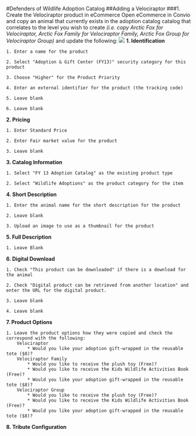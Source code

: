 #Defenders of Wildlife Adoption Catalog
##Adding a Velociraptor
###1. Create the Velociraptor product in eCommerce
Open eCommerce in Convio and copy an animal that currently exists in the adoption catalog catalog that correlates to the level you wish to create *(i.e. copy Arctic Fox for Velociraptor, Arctic Fox Family for Velociraptor Family, Arctic Fox Group for Velociraptor Group)* and update the following:
![](//Screen%20Shot%202013-09-12%20at%201.19.50%20PM.png)
**1. Identification**

	1. Enter a name for the product
	
	2. Select "Adoption & Gift Center (FY13)" security category for this product
	
	3. Choose "Higher" for the Product Priority
	
	4. Enter an external identifier for the product (the tracking code)
	
	5. Leave blank
	
	6. Leave blank
	
**2. Pricing**
	
	1. Enter Standard Price
	
	2. Enter Fair market value for the product
	
	3. Leave blank
	
**3. Catalog Information**
	
	1. Select "FY 13 Adoption Catalog" as the existing product type
	
	2. Select "Wildlife Adoptions" as the product category for the item
	
**4. Short Description**

	1. Enter the animal name for the short description for the product
	
	2. Leave blank
	
	3. Upload an image to use as a thumbnail for the product
	
**5. Full Description**

	1. Leave Blank	
	
**6. Digital Download**

	1. Check "This product can be downloaded" if there is a download for the animal
	
	2. Check "Digital product can be retrieved from another location" and enter the URL for the digital product.
	
	3. Leave blank
	
	4. Leave blank
	
**7. Product Options**

	1. Leave the product options how they were copied and check the correspond with the following:
		Velociraptor
			* Would you like your adoption gift-wrapped in the reusable tote ($8)?
		Velociraptor Family
			* Would you like to receive the plush toy (Free)?
			* Would you like to receive the Kids Wildlife Activities Book (Free)?
			* Would you like your adoption gift-wrapped in the reusable tote ($8)?
		Velociraptor Group
			* Would you like to receive the plush toy (Free)?
			* Would you like to receive the Kids Wildlife Activities Book (Free)?
			* Would you like your adoption gift-wrapped in the reusable tote ($8)?
			
**8. Tribute Configuration**
		
	


